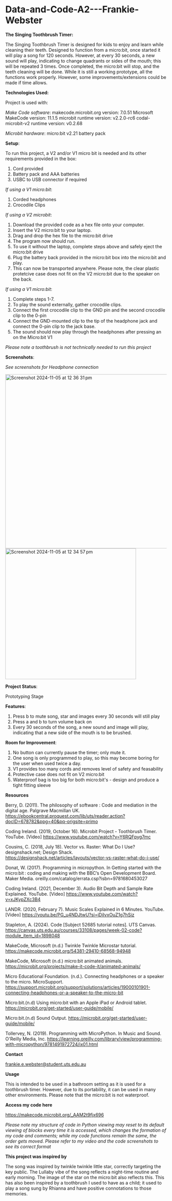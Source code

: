 # Data-and-Code-A2---Frankie-Webster
**The Singing Toothbrush Timer:** 

The Singing Toothbrush Timer is designed for kids to enjoy and learn while cleaning their teeth. Designed to function from a micro:bit, once started it will play a song for 120 seconds. However, at every 30 seconds, a new sound will play, indicating to change quadrants or sides of the mouth; this will be repeated 3 times. Once completed, the micro:bit will stop, and the teeth cleaning will be done. While it is still a working prototype, all the functions work properly. However, some improvements/extensions could be made if time allows. 

**Technologies Used:**

Project is used with: 

*Make Code software*: 
  makecode.microbit.org version:  7.0.51
  Microsoft MakeCode version:  11.1.5
  microbit runtime version:  v2.2.0-rc6
  codal-microbit-v2 runtime version:  v0.2.68

 *Microbit hardware*: 
  micro:bit v2.21 
  battery pack 

**Setup**: 

To run this project, a V2 and/or V1 micro bit is needed and its other requirements provided in the box: 
1. Cord provided 
2. Battery pack and AAA batteries 
3. USBC to USB connector if required

*If using a V1 micro:bit*: 
1. Corded headphones
2. Crocodile Clips 

*If using a V2 microbit*:
1. Download the provided code as a hex file onto your computer.
2. Insert the V2 micro:bit to your laptop.
3. Drag and drop the hex file to the micro:bit drive
4. The program now should run. 
5. To use it without the laptop, complete steps above and safely eject the micro:bit drive
6. Plug the battery back provided in the micro:bit box into the micro:bit and play.
7. This can now be transported anywhere.
Please note, the clear plastic protetcive case does not fit on the V2 micro:bit due to the speaker on the back.

*If using a V1 micro:bit*: 
1. Complete steps 1-7.
2. To play the sound externally, gather crocodile clips.
3. Connect the first crocodile clip to the GND pin and the second crocodile clip to the 0-pin
4. Connect the GND-mounted clip to the tip of the headphone jack and connect the 0-pin clip to the jack base.
5. The sound should now play through the headphones after pressing an on the Micro:bit V1 

*Please note a toothbrush is not technically needed to run this project* 


**Screenshots**: 

*See screenshots for Headphone connection*


<img width="543" alt="Screenshot 2024-11-05 at 12 36 31 pm" src="https://github.com/user-attachments/assets/9e9995aa-f5a0-4b5c-9329-15aa28ddd8de">






<img width="408" alt="Screenshot 2024-11-05 at 12 34 57 pm" src="https://github.com/user-attachments/assets/3f17c049-097f-4168-8729-d362bf49c60e">



**Project Status**: 

Prototyping Stage 

**Features**: 

1. Press b to mute song, star and images every 30 seconds will still play
2. Press a and b to turn volume back on
3. Every 30 seconds of the song, a new sound and image will play, indicating that a new side of the mouth is to be brushed. 

**Room for Improvement**: 

1. No button can currently pause the timer; only mute it.
2. One song is only programmed to play, so this may become boring for the user when used twice a day.
3. V1 provides too many cords and removes level of safety and feasability
4. Protective case does not fit on V2 micro:bit
5. Waterproof bag is too big for both micro:bit's - design and produce a tight fitting sleeve



**Resources** 

Berry, D. (2011). The philosophy of software : Code and mediation in the digital age. Palgrave Macmillan UK. https://ebookcentral.proquest.com/lib/uts/reader.action?docID=678782&ppg=40&pq-origsite=primo 

Coding Ireland. (2019, October 16). Microbit Project - Toothbrush Timer. YouTube. [Video] https://www.youtube.com/watch?v=Y6RQFpyg7mc

Cousins, C. (2018, July 18). Vector vs. Raster: What Do I Use? designshack.net; Design Shack. https://designshack.net/articles/layouts/vector-vs-raster-what-do-i-use/ 

Donat, W. (2017). Programming in micropython. In Getting started with the micro:bit : coding and making with the BBC’s Open Development Board. Maker Media. oreilly.com/catalog/errata.csp?isbn=9781680453027 

Coding Ireland. (2021, December 3). Audio Bit Depth and Sample Rate Explained. YouTube. [Video] https://www.youtube.com/watch?v=xJKypZXc3B4 

LANDR. (2020, February 7). Music Scales Explained in 6 Minutes. YouTube. [Video] https://youtu.be/PG_u4NDJtwU?si=jDiIvxOuZ1g7hSiz

Stapleton, A. (2024). Code [Subject 52685 tutorial notes]. UTS Canvas. https://canvas.uts.edu.au/courses/33108/pages/week-02-code?module_item_id=1898048

MakeCode, Microsoft (n.d.) Twinkle Twinkle Microstar tutorial. https://makecode.microbit.org/54381-29410-68568-94948

MakeCode, Microsoft (n.d.) micro:bit animated animals. https://microbit.org/projects/make-it-code-it/animated-animals/

Micro Educational Foundation. (n.d.). Connecting headphones or a speaker to the micro. MicroSupport. https://support.microbit.org/support/solutions/articles/19000101901-connecting-headphones-or-a-speaker-to-the-micro-bit

Micro:bit.(n.d) Using micro:bit with an Apple iPad or Android tablet. https://microbit.org/get-started/user-guide/mobile/ 

Micro:bit.(n.d) Sound Output. 
https://microbit.org/get-started/user-guide/mobile/ 

Tollervey, N. (2019). Programming with MicroPython. In Music and Sound. O'Reilly Media, Inc. https://learning.oreilly.com/library/view/programming-with-micropython/9781491972724/ix01.html 

 

**Contact** 

frankie.e.webster@student.uts.edu.au 


**Usage**

This is intended to be used in a bathroom setting as it is used for a toothbrush timer. 
However, due to its portability, it can be used in many other environments. 
Please note that the micro:bit is not waterproof. 

**Access my code here** 

https://makecode.microbit.org/_AAM2t9fjx696 

*Please note my structure of code in Python viewing may reset to its default viewing of blocks every time it is accessed, which changes the formation of my code and comments; while my code functions remain the same, the order gets moved. Please refer to my video and the code screenshots to see its correct format* 

**This project was inspired by** 

The song was inspired by twinkle twinkle little star, correctly targeting the key public. The Lullaby vibe of the song reflects a night-time routine and early morning. 
The image of the star on the micro:bit also reflects this. 
This has also been inspired by a toothbrush I used to have as a child; it used to play a song sung by Rhianna and have positive connotations to those memories. 
